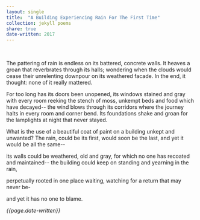 ```yaml
---
layout: single
title:  "A Building Experiencing Rain For The First Time" 
collection: jekyll poems
share: true
date-written: 2017
---
```


&nbsp;
&nbsp;

<p>
The pattering of rain is endless on its battered, concrete walls. It heaves a groan that reverbrates through its halls; wondering when the clouds would cease their unrelenting downpour on its weathered facade.
In the end, it thought: none of it really mattered.
</p>

<p>
For too long has its doors been unopened, its windows stained and gray with every room reeking the stench of moss, unkempt beds and food which have decayed--
the wind blows through its corridors where the journey halts in every room and corner bend. Its foundations shake and groan for the lamplights at night that never stayed.
</p>

<p>
What is the use of a beautiful coat of paint on a building unkept and unwanted? The rain, could be its first, would soon be the last, and yet it would be all the same--
</p>

<p>
its walls could be weathered, old and gray, for which no one has recoated and maintained--
the building could keep on standing and yearning in the rain,
</p>

<p>
perpetually rooted in one place waiting, watching for a return that may never be-
</p>

<p>
and yet it has no one to blame.
</p>


<em> {{page.date-written}} </em>